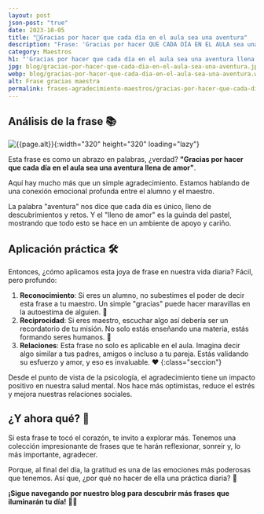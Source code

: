 ```yaml
---
layout: post
json-post: "true"
date: 2023-10-05
title: "🌟Gracias por hacer que cada día en el aula sea una aventura"
description: "Frase: 'Gracias por hacer QUE CADA DÍA EN EL AULA sea una aventura llena de amor' 🌟 ¡Haz clic para emocionarte! ❤️"
category: Maestros
h1: "'Gracias por hacer que cada día en el aula sea una aventura llena de amor 🌟'"
jpg: blog/gracias-por-hacer-que-cada-dia-en-el-aula-sea-una-aventura.jpg
webp: blog/gracias-por-hacer-que-cada-dia-en-el-aula-sea-una-aventura.webp
alt: Frase gracias maestra
permalink: frases-agradecimiento-maestros/gracias-por-hacer-que-cada-dia-en-el-aula-sea-una-aventura
---
```

## Análisis de la frase 📚

![{{page.alt}}]({{site.baseurl}}/img/{{page.webp}} "{{page.alt}}"){:width="320" height="320" loading="lazy"}

Esta frase es como un abrazo en palabras, ¿verdad? **"Gracias por hacer que cada día en el aula sea una aventura llena de amor"**.

Aquí hay mucho más que un simple agradecimiento. Estamos hablando de una conexión emocional profunda entre el alumno y el maestro.

La palabra "aventura" nos dice que cada día es único, lleno de descubrimientos y retos. Y el "lleno de amor" es la guinda del pastel, mostrando que todo esto se hace en un ambiente de apoyo y cariño.

## Aplicación práctica 🛠️

Entonces, ¿cómo aplicamos esta joya de frase en nuestra vida diaria? Fácil, pero profundo:

1. **Reconocimiento**: Si eres un alumno, no subestimes el poder de decir esta frase a tu maestro. Un simple "gracias" puede hacer maravillas en la autoestima de alguien. 🌈
2. **Reciprocidad**: Si eres maestro, escuchar algo así debería ser un recordatorio de tu misión. No solo estás enseñando una materia, estás formando seres humanos. 🌱
3. **Relaciones**: Esta frase no solo es aplicable en el aula. Imagina decir algo similar a tus padres, amigos o incluso a tu pareja. Estás validando su esfuerzo y amor, y eso es invaluable. ❤️
{:class="seccion"}

Desde el punto de vista de la psicología, el agradecimiento tiene un impacto positivo en nuestra salud mental. Nos hace más optimistas, reduce el estrés y mejora nuestras relaciones sociales.

## ¿Y ahora qué? 🤔

Si esta frase te tocó el corazón, te invito a explorar más. Tenemos una colección impresionante de frases que te harán reflexionar, sonreír y, lo más importante, agradecer.

Porque, al final del día, la gratitud es una de las emociones más poderosas que tenemos. Así que, ¿por qué no hacer de ella una práctica diaria? 🌟

**¡Sigue navegando por nuestro blog para descubrir más frases que iluminarán tu día!** 🌈✨
